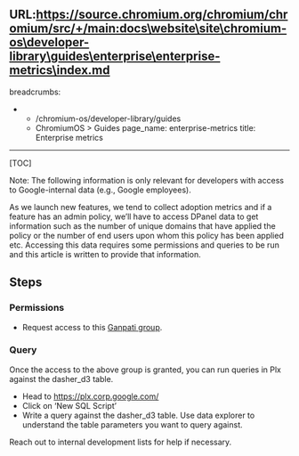 URL:https://source.chromium.org/chromium/chromium/src/+/main:docs\website\site\chromium-os\developer-library\guides\enterprise\enterprise-metrics\index.md
---
breadcrumbs:
- - /chromium-os/developer-library/guides
  - ChromiumOS > Guides
page_name: enterprise-metrics
title: Enterprise metrics
---

[TOC]

Note: The following information is only relevant for developers with access to
Google-internal data (e.g., Google employees).

As we launch new features, we tend to collect adoption metrics and if a feature
has an admin policy, we’ll have to access DPanel data to get information such as
the number of unique domains that have applied the policy or the number of end
users upon whom this policy has been applied etc. Accessing this data requires
some permissions and queries to be run and this article is written to provide
that information.

## Steps

### Permissions

*   Request access to this
    [Ganpati group](https://ganpati2.corp.google.com/group/dasher-policies-dump-readonly-policy.prod).

### Query

Once the access to the above group is granted, you can run queries in Plx
against the dasher_d3 table.

*   Head to https://plx.corp.google.com/
*   Click on ‘New SQL Script’
*   Write a query against the dasher_d3 table. Use data explorer to understand
the table parameters you want to query against.

Reach out to internal development lists for help if necessary.